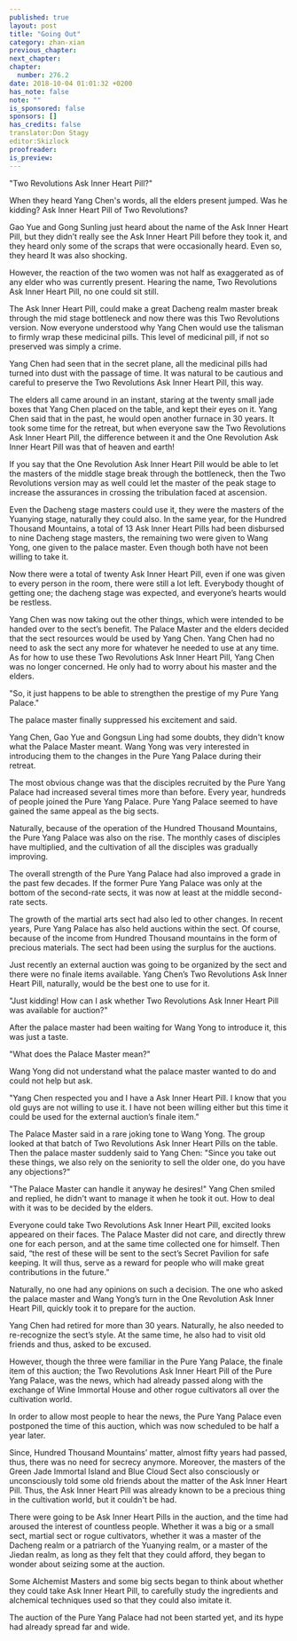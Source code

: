 ```yaml
---
published: true
layout: post
title: "Going Out"
category: zhan-xian
previous_chapter: 
next_chapter: 
chapter:
  number: 276.2
date: 2018-10-04 01:01:32 +0200
has_note: false
note: ""
is_sponsored: false
sponsors: []
has_credits: false
translator:Don Stagy
editor:Skizlock
proofreader:
is_preview: 
---
```

"Two Revolutions Ask Inner Heart Pill?" 

When they heard Yang Chen's words, all the elders present jumped. Was he kidding? Ask Inner Heart Pill of Two Revolutions?

Gao Yue and Gong Sunling just heard about the name of the Ask Inner Heart Pill, but they didn’t really see the Ask Inner Heart Pill before they took it, and they heard only some of the scraps that were occasionally heard. Even so, they heard It was also shocking.

However, the reaction of the two women was not half as exaggerated as of any elder who was currently present. Hearing the name, Two Revolutions Ask Inner Heart Pill, no one could sit still.

The Ask Inner Heart Pill, could make a great Dacheng realm master break through the mid stage bottleneck and now there was this Two Revolutions version. Now everyone understood why Yang Chen would use the talisman to firmly wrap these medicinal pills. This level of medicinal pill, if not so preserved was simply a crime.

Yang Chen had seen that in the secret plane, all the medicinal pills had turned into dust with the passage of time. It was natural to be cautious and careful to preserve the Two Revolutions Ask Inner Heart Pill, this way.

The elders all came around in an instant, staring at the twenty small jade boxes that Yang Chen placed on the table, and kept their eyes on it. Yang Chen said that in the past, he would open another furnace in 30 years. It took some time for the retreat, but when everyone saw the Two Revolutions Ask Inner Heart Pill, the difference between it and the One Revolution Ask Inner Heart Pill was that of heaven and earth!

If you say that the One Revolution Ask Inner Heart Pill would be able to let the masters of the middle stage break through the bottleneck, then the Two Revolutions version may as well could let the master of the peak stage to increase the assurances in crossing the tribulation faced at ascension.

Even the Dacheng stage masters could use it, they were the masters of the Yuanying stage, naturally they could also. In the same year, for the Hundred Thousand Mountains, a total of 13 Ask Inner Heart Pills had been disbursed to nine Dacheng stage masters, the remaining two were given to Wang Yong, one given to the palace master. Even though both have not been willing to take it.

Now there were a total of twenty Ask Inner Heart Pill, even if one was given to every person in the room, there were still a lot left. Everybody thought of getting one; the dacheng stage was expected, and everyone’s hearts would be restless.

Yang Chen was now taking out the other things, which were intended to be handed over to the sect’s benefit. The Palace Master and the elders decided that the sect resources would be used by Yang Chen. Yang Chen had no need to ask the sect any more for whatever he needed to use at any time. As for how to use these Two Revolutions Ask Inner Heart Pill, Yang Chen was no longer concerned. He only had to worry about his master and the elders.

"So, it just happens to be able to strengthen the prestige of my Pure Yang Palace." 

The palace master finally suppressed his excitement and said.

Yang Chen, Gao Yue and Gongsun Ling had some doubts, they didn't know what the Palace Master meant. Wang Yong was very interested in introducing them to the changes in the Pure Yang Palace during their retreat.

The most obvious change was that the disciples recruited by the Pure Yang Palace had increased several times more than before. Every year, hundreds of people joined the Pure Yang Palace. Pure Yang Palace seemed to have gained the same appeal as the big sects.

Naturally, because of the operation of the Hundred Thousand Mountains, the Pure Yang Palace was also on the rise. The monthly cases of disciples have multiplied, and the cultivation of all the disciples was gradually improving.

The overall strength of the Pure Yang Palace had also improved a grade in the past few decades. If the former Pure Yang Palace was only at the bottom of the second-rate sects, it was now at least at the middle second-rate sects.

The growth of the martial arts sect had also led to other changes. In recent years, Pure Yang Palace has also held auctions within the sect. Of course, because of the income from Hundred Thousand mountains in the form of precious materials. The sect had been using the surplus for the auctions.

Just recently an external auction was going to be organized by the sect and there were no finale items available. Yang Chen’s Two Revolutions Ask Inner Heart Pill, naturally, would be the best one to use for it.

"Just kidding! How can I ask whether Two Revolutions Ask Inner Heart Pill was available for auction?" 

After the palace master had been waiting for Wang Yong to introduce it, this was just a taste.

"What does the Palace Master mean?" 

Wang Yong did not understand what the palace master wanted to do and could not help but ask.

"Yang Chen respected you and I have a Ask Inner Heart Pill. I know that you old guys are not willing to use it. I have not been willing either but this time it could be used for the external auction’s finale item." 

The Palace Master said in a rare joking tone to Wang Yong. The group looked at that batch of Two Revolutions Ask Inner Heart Pills on the table. Then the palace master suddenly said to Yang Chen: "Since you take out these things, we also rely on the seniority to sell the older one, do you have any objections?"

"The Palace Master can handle it anyway he desires!" Yang Chen smiled and replied, he didn't want to manage it when he took it out. How to deal with it was to be decided by the elders.

Everyone could take Two Revolutions Ask Inner Heart Pill, excited looks appeared on their faces. The Palace Master did not care, and directly threw one for each person, and at the same time collected one for himself. Then said, “the rest of these will be sent to the sect’s Secret Pavilion for safe keeping. It will thus, serve as a reward for people who will make great contributions in the future.” 

Naturally, no one had any opinions on such a decision. The one who asked the palace master and Wang Yong’s turn in the One Revolution Ask Inner Heart Pill, quickly took it to prepare for the auction.

Yang Chen had retired for more than 30 years. Naturally, he also needed to re-recognize the sect’s style. At the same time, he also had to visit old friends and thus, asked to be excused.

However, though the three were familiar in the Pure Yang Palace, the finale item of this auction; the Two Revolutions Ask Inner Heart Pill of the Pure Yang Palace, was the news, which had already passed along with the exchange of Wine Immortal House and other rogue cultivators all over the cultivation world.

In order to allow most people to hear the news, the Pure Yang Palace even postponed the time of this auction, which was now scheduled to be half a year later.

Since, Hundred Thousand Mountains’ matter, almost fifty years had passed, thus, there was no need for secrecy anymore. Moreover, the masters of the Green Jade Immortal Island and Blue Cloud Sect also consciously or unconsciously told some old friends about the matter of the Ask Inner Heart Pill. Thus, the Ask Inner Heart Pill was already known to be a precious thing in the cultivation world, but it couldn't be had.

There were going to be Ask Inner Heart Pills in the auction, and the time had aroused the interest of countless people. Whether it was a big or a small sect, martial sect or rogue cultivators, whether it was a master of the Dacheng realm or a patriarch of the Yuanying realm, or a master of the Jiedan realm, as long as they felt that they could afford, they began to wonder about seizing some at the auction.

Some Alchemist Masters and some big sects began to think about whether they could take Ask Inner Heart Pill, to carefully study the ingredients and alchemical techniques used so that they could also imitate it.

The auction of the Pure Yang Palace had not been started yet, and its hype had already spread far and wide.
